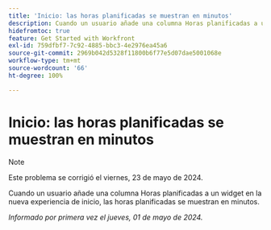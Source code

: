 ```yaml
---
title: 'Inicio: las horas planificadas se muestran en minutos'
description: Cuando un usuario añade una columna Horas planificadas a un widget en la nueva experiencia de inicio, las horas planificadas se muestran en minutos.
hidefromtoc: true
feature: Get Started with Workfront
exl-id: 759dfbf7-7c92-4885-bbc3-4e2976ea45a6
source-git-commit: 2969b042d5328f11800b6f77e5d07dae5001068e
workflow-type: tm+mt
source-wordcount: '66'
ht-degree: 100%

---
```


# Inicio: las horas planificadas se muestran en minutos

>[!NOTE]
>
>Este problema se corrigió el viernes, 23 de mayo de 2024.

Cuando un usuario añade una columna Horas planificadas a un widget en la nueva experiencia de inicio, las horas planificadas se muestran en minutos.

_Informado por primera vez el jueves, 01 de mayo de 2024._

